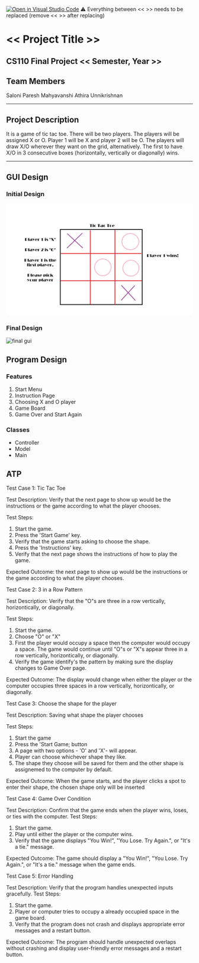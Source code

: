 [![Open in Visual Studio Code](https://classroom.github.com/assets/open-in-vscode-718a45dd9cf7e7f842a935f5ebbe5719a5e09af4491e668f4dbf3b35d5cca122.svg)](https://classroom.github.com/online_ide?assignment_repo_id=12803390&assignment_repo_type=AssignmentRepo)
:warning: Everything between << >> needs to be replaced (remove << >> after replacing)

# << Project Title >>
## CS110 Final Project  << Semester, Year >>

## Team Members

Saloni Paresh Mahyavanshi
Athira Unnikrishnan

***

## Project Description

It is a game of tic tac toe. There will be two players. The players will be assigned X or O. Player 1 will be X and player 2 will be O. The players will draw X/O wherever they want on the grid, alternatively. The first to have X/O in 3 consecutive boxes (horizontally, vertically or diagonally) wins.

***    

## GUI Design



### Initial Design

![initial gui](assets/gui.jpg)

### Final Design

![final gui](assets/finalgui.jpg)

## Program Design

### Features

1. Start Menu 
2. Instruction Page
3. Choosing X and O player
4. Game Board
5. Game Over and Start Again

### Classes

- Controller
- Model
- Main


## ATP

Test Case 1: Tic Tac Toe

Test Description: Verify that the next page to show up would be the instructions or the game according to what the player chooses.

Test Steps:
1. Start the game.
2. Press the 'Start Game' key.
3. Verify that the game starts asking to choose the shape.
4. Press the 'Instructions' key.
5. Verify that the next page shows the instructions of how to play the game.

Expected Outcome: the next page to show up would be the instructions or the game according to what the player chooses.

Test Case 2: 3 in a Row Pattern

Test Description: Verify that the "O"s are three in a row vertically, horizontically, or diagonally.

Test Steps:
1. Start the game.
2. Choose "O" or "X"
3. First the player would occupy a space then the computer would occupy a space. The game would continue until "O"s or "X"s appear three in a row vertically, horizontically, or diagonally.
4. Verify the game identify's the pattern by making sure the display changes to Game Over page. 

Expected Outcome: The display would change when either the player or the computer occupies three spaces in a row vertically, horizontically, or diagonally.

Test Case 3: Choose the shape for the player

Test Description: Saving what shape the player chooses

Test Steps:
1. Start the game
2. Press the 'Start Game; button
3. A page with two options - 'O' and 'X'- will appear.
4. Player can choose whichever shape they like.
5. The shape they choose will be saved for them and the other shape is assignemed to the computer by default.

Expected Outcome: When the game starts, and the player clicks a spot to enter their shape, the chosen shape only will be inserted

Test Case 4: Game Over Condition

Test Description: Confirm that the game ends when the player wins, loses, or ties with the computer.
Test Steps:
1. Start the game.
2. Play until either the player or the computer wins.
3. Verify that the game displays "You Win!", "You Lose. Try Again.", or "It's a tie." message.

Expected Outcome: The game should display a "You Win!", "You Lose. Try Again.", or "It's a tie." message when the game ends.

Test Case 5: Error Handling

Test Description: Verify that the program handles unexpected inputs gracefully.
Test Steps:
1. Start the game.
2. Player or computer tries to occupy a already occupied space in the game board.
3. Verify that the program does not crash and displays appropriate error messages and a restart button.

Expected Outcome: The program should handle unexpected overlaps without crashing and display user-friendly error messages and a restart button.